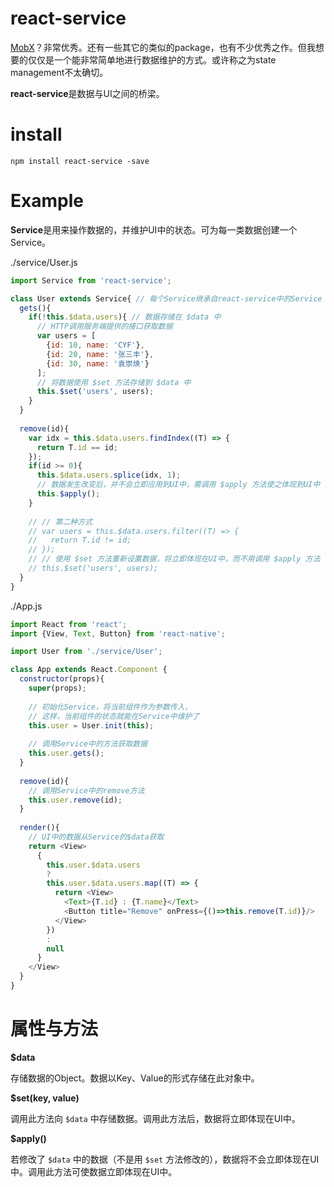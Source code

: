# react-service

[MobX](https://mobx.js.org/)？非常优秀。还有一些其它的类似的package，也有不少优秀之作。但我想要的仅仅是一个能非常简单地进行数据维护的方式。或许称之为state management不太确切。

**react-service**是数据与UI之间的桥梁。

# install
```
npm install react-service -save
```

# Example
**Service**是用来操作数据的，并维护UI中的状态。可为每一类数据创建一个Service。

./service/User.js
```js
import Service from 'react-service';

class User extends Service{ // 每个Service继承自react-service中的Service
  gets(){
    if(!this.$data.users){ // 数据存储在 $data 中
      // HTTP调用服务端提供的接口获取数据
      var users = [
        {id: 10, name: 'CYF'},
        {id: 20, name: '张三丰'},
        {id: 30, name: '袁崇焕'}
      ];
      // 将数据使用 $set 方法存储到 $data 中
      this.$set('users', users);
    }
  }
  
  remove(id){
    var idx = this.$data.users.findIndex((T) => {
      return T.id == id;
    });
    if(id >= 0){
      this.$data.users.splice(idx, 1);
      // 数据发生改变后，并不会立即应用到UI中，需调用 $apply 方法使之体现到UI中
      this.$apply();
    }
    
    // // 第二种方式
    // var users = this.$data.users.filter((T) => {
    //   return T.id != id;
    // });
    // // 使用 $set 方法重新设置数据，将立即体现在UI中，而不用调用 $apply 方法
    // this.$set('users', users);
  }
}
```

./App.js
```js
import React from 'react';
import {View, Text, Button} from 'react-native';

import User from './service/User';

class App extends React.Component {
  constructor(props){
    super(props);
    
    // 初始化Service，将当前组件作为参数传入，
    // 这样，当前组件的状态就能在Service中维护了
    this.user = User.init(this);
    
    // 调用Service中的方法获取数据
    this.user.gets();
  }
  
  remove(id){
    // 调用Service中的remove方法
    this.user.remove(id);
  }
  
  render(){
    // UI中的数据从Service的$data获取
    return <View>
      {
        this.user.$data.users
        ?
        this.user.$data.users.map((T) => {
          return <View>
            <Text>{T.id} : {T.name}</Text>
            <Button title="Remove" onPress={()=>this.remove(T.id)}/>
          </View>
        })
        :
        null
      }
    </View>
  }
}
```

# 属性与方法

**$data** 

存储数据的Object。数据以Key、Value的形式存储在此对象中。


**$set(key, value)**


调用此方法向 `$data` 中存储数据。调用此方法后，数据将立即体现在UI中。


**$apply()**

若修改了 `$data` 中的数据（不是用 `$set` 方法修改的），数据将不会立即体现在UI中。调用此方法可使数据立即体现在UI中。
